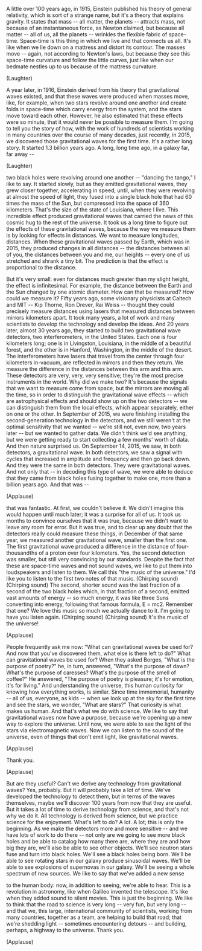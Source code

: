 
A little over 100 years ago, in 1915,
Einstein published
his theory of general relativity,
which is sort of a strange name,
but it&#39;s a theory that explains gravity.
It states that mass -- all matter,
the planets -- attracts mass,
not because of an instantaneous force,
as Newton claimed,
but because all matter --
all of us, all the planets --
wrinkles the flexible fabric
of space-time.
Space-time is this thing in which we live
and that connects us all.
It&#39;s like when we lie down on a mattress
and distort its contour.
The masses move -- again,
not according to Newton&#39;s laws,
but because they see
this space-time curvature
and follow the little curves,
just like when our bedmate
nestles up to us
because of the mattress curvature.

(Laughter)

A year later, in 1916,
Einstein derived from his theory
that gravitational waves existed,
and that these waves were produced
when masses move,
like, for example, when two stars
revolve around one another
and create folds in space-time
which carry energy from the system,
and the stars move toward each other.
However, he also estimated
that these effects were so minute,
that it would never be possible
to measure them.
I&#39;m going to tell you the story of how,
with the work of hundreds of scientists
working in many countries
over the course of many decades,
just recently, in 2015,
we discovered those gravitational
waves for the first time.
It&#39;s a rather long story.
It started 1.3 billion years ago.
A long, long time ago,
in a galaxy far, far away --

(Laughter)

two black holes were revolving
around one another --
&quot;dancing the tango,&quot; I like to say.
It started slowly,
but as they emitted gravitational waves,
they grew closer together,
accelerating in speed,
until, when they were revolving
at almost the speed of light,
they fused into a single black hole
that had 60 times the mass of the Sun,
but compressed
into the space of 360 kilometers.
That&#39;s the size of the state of Louisiana,
where I live.
This incredible effect
produced gravitational waves
that carried the news of this cosmic hug
to the rest of the universe.
It took us a long time to figure out
the effects of these gravitational waves,
because the way we measure them
is by looking for effects in distances.
We want to measure longitudes, distances.
When these gravitational waves
passed by Earth,
which was in 2015,
they produced changes in all distances --
the distances between all of you,
the distances between you and me,
our heights --
every one of us
stretched and shrank a tiny bit.
The prediction is that the effect
is proportional to the distance.

But it&#39;s very small:
even for distances much greater
than my slight height,
the effect is infinitesimal.
For example, the distance
between the Earth and the Sun
changed by one atomic diameter.
How can that be measured?
How could we measure it?
Fifty years ago,
some visionary physicists
at Caltech and MIT --
Kip Thorne, Ron Drever, Rai Weiss --
thought they could precisely
measure distances
using lasers that measured
distances between mirrors
kilometers apart.
It took many years, a lot of work
and many scientists
to develop the technology
and develop the ideas.
And 20 years later,
almost 30 years ago,
they started to build two gravitational
wave detectors, two interferometers,
in the United States.
Each one is four kilometers long;
one is in Livingston, Louisiana,
in the middle of a beautiful forest,
and the other is in Hanford, Washington,
in the middle of the desert.
The interferometers have lasers
that travel from the center
through four kilometers in-vacuum,
are reflected in mirrors
and then they return.
We measure the difference in the distances
between this arm and this arm.
These detectors are very,
very, very sensitive;
they&#39;re the most precise
instruments in the world.
Why did we make two?
It&#39;s because the signals
that we want to measure come from space,
but the mirrors are moving all the time,
so in order to distinguish
the gravitational wave effects --
which are astrophysical effects
and should show up on the two detectors --
we can distinguish them
from the local effects,
which appear separately,
either on one or the other.
In September of 2015,
we were finishing installing
the second-generation technology
in the detectors,
and we still weren&#39;t at the optimal
sensitivity that we wanted --
we&#39;re still not, even now,
two years later --
but we wanted to gather data.
We didn&#39;t think we&#39;d see anything,
but we were getting ready to start
collecting a few months&#39; worth of data.
And then nature surprised us.
On September 14, 2015,
we saw, in both detectors,
a gravitational wave.
In both detectors, we saw a signal
with cycles that increased
in amplitude and frequency
and then go back down.
And they were the same in both detectors.
They were gravitational waves.
And not only that --
in decoding this type of wave,
we were able to deduce
that they came from black holes
fusing together to make one,
more than a billion years ago.
And that was --

(Applause)

that was fantastic.
At first, we couldn&#39;t believe it.
We didn&#39;t imagine
this would happen until much later;
it was a surprise for all of us.
It took us months to convince
ourselves that it was true,
because we didn&#39;t want to leave
any room for error.
But it was true, and to clear up any doubt
that the detectors
really could measure these things,
in December of that same year,
we measured another gravitational wave,
smaller than the first one.
The first gravitational wave
produced a difference in the distance
of four-thousandths of a proton
over four kilometers.
Yes, the second detection was smaller,
but still very convincing
by our standards.
Despite the fact that these are space-time
waves and not sound waves,
we like to put them into loudspeakers
and listen to them.
We call this &quot;the music of the universe.&quot;
I&#39;d like you to listen
to the first two notes of that music.
(Chirping sound)
(Chirping sound)
The second, shorter sound
was the last fraction of a second
of the two black holes which,
in that fraction of a second,
emitted vast amounts of energy --
so much energy, it was like three Suns
converting into energy,
following that famous formula,
E = mc2.
Remember that one?
We love this music so much
we actually dance to it.
I&#39;m going to have you listen again.
(Chirping sound)
(Chirping sound)
It&#39;s the music of the universe!

(Applause)


People frequently ask me now:
&quot;What can gravitational waves
be used for?
And now that you&#39;ve discovered them,
what else is there left to do?&quot;
What can gravitational waves
be used for?
When they asked Borges,
&quot;What is the purpose of poetry?&quot;
he, in turn, answered,
&quot;What&#39;s the purpose of dawn?
What&#39;s the purpose of caresses?
What&#39;s the purpose
of the smell of coffee?&quot;
He answered,
&quot;The purpose of poetry is pleasure;
it&#39;s for emotion, it&#39;s for living.&quot;
And understanding the universe,
this human curiosity for knowing
how everything works,
is similar.
Since time immemorial, humanity --
all of us, everyone, as kids --
when we look up at the sky
for the first time and see the stars,
we wonder,
&quot;What are stars?&quot;
That curiosity is what makes us human.
And that&#39;s what we do with science.
We like to say that gravitational waves
now have a purpose,
because we&#39;re opening up
a new way to explore the universe.
Until now, we were able to see
the light of the stars
via electromagnetic waves.
Now we can listen
to the sound of the universe,
even of things that don&#39;t emit light,
like gravitational waves.

(Applause)

Thank you.

(Applause)

But are they useful?
Can&#39;t we derive any technology
from gravitational waves?
Yes, probably.
But it will probably take a lot of time.
We&#39;ve developed
the technology to detect them,
but in terms of the waves themselves,
maybe we&#39;ll discover 100 years from now
that they are useful.
But it takes a lot of time
to derive technology from science,
and that&#39;s not why we do it.
All technology is derived from science,
but we practice science for the enjoyment.
What&#39;s left to do?
A lot.
A lot; this is only the beginning.
As we make the detectors
more and more sensitive --
and we have lots of work to do there --
not only are we going to see
more black holes
and be able to catalog
how many there are, where they are
and how big they are,
we&#39;ll also be able to see other objects.
We&#39;ll see neutron stars fuse
and turn into black holes.
We&#39;ll see a black holes being born.
We&#39;ll be able to see
rotating stars in our galaxy
produce sinusoidal waves.
We&#39;ll be able to see
explosions of supernovas in our galaxy.
We&#39;ll be seeing
a whole spectrum of new sources.
We like to say
that we&#39;ve added a new sense

to the human body:
now, in addition to seeing,
we&#39;re able to hear.
This is a revolution in astronomy,
like when Galileo invented the telescope.
It&#39;s like when they added sound
to silent movies.
This is just the beginning.
We like to think
that the road to science is very long --
very fun, but very long --
and that we, this large,
international community of scientists,
working from many countries,
together as a team,
are helping to build that road;
that we&#39;re shedding light --
sometimes encountering detours --
and building, perhaps,
a highway to the universe.
Thank you.

(Applause)


